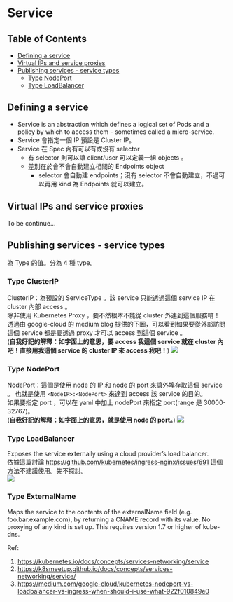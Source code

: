 # Service

## Table of Contents
- [Defining a service](#defining-a-servise)
- [Virtual IPs and service proxies](#virtual-ips-and-service-proxies)
- [Publishing services - service types](#publishing-services---service-types)
    - [Type NodePort](#type-nodeport)
    - [Type LoadBalancer](#type-loadbalancer)

## Defining a service
- Service is an abstraction which defines a logical set of Pods and a policy by which to access them - sometimes called a micro-service. 
- Service 會指定一個 IP 預設是 Cluster IP。
- Service 在 Spec 內有可以有或沒有 selector
    - 有 selector 則可以讓 client/user 可以定義一組 objects 。
    - 差別在於會不會自動建立相關的 Endpoints object
        - selector 會自動建 endpoints；沒有 selector 不會自動建立，不過可以再用 kind 為 Endpoints 就可以建立。


## Virtual IPs and service proxies
To be continue...  

## Publishing services - service types
為 Type 的值。分為 4 種 type。

### Type ClusterIP
ClusterIP：為預設的 ServiceType 。該 service 只能透過這個 service IP 在 cluster 內部 access 。  
除非使用 Kubernetes Proxy ，要不然根本不能從 cluster 外連到這個服務唷！  
透過由 google-cloud 的 medium blog 提供的下圖，可以看到如果要從外部訪問這個 service 都是要透過 proxy 才可以 access 到這個 service 。  
(**自我好記的解釋：如字面上的意思，要 access 我這個 service 就在 cluster 內吧！直接用我這個 service 的 cluster IP 來 access 我吧！**)
![](https://cdn-images-1.medium.com/max/800/1*I4j4xaaxsuchdvO66V3lAg.png)

### Type NodePort
NodePort：這個是使用 node 的 IP 和 node 的 port 來讓外埠存取這個 service 。 也就是使用 `<NodeIP>:<NodePort>` 來達到 access 該 service 的目的。  
如果要指定 port ，可以在 yaml 中加上 nodePort 來指定 port(range 是 30000-32767)。  
(**自我好記的解釋：如字面上的意思，就是使用 node 的 port。**)
![](https://cdn-images-1.medium.com/max/800/1*CdyUtG-8CfGu2oFC5s0KwA.png)  

### Type LoadBalancer
Exposes the service externally using a cloud provider’s load balancer.  
依據這篇討論 https://github.com/kubernetes/ingress-nginx/issues/691  這個方法不建議使用。先不探討。  
![](https://cdn-images-1.medium.com/max/800/1*P-10bQg_1VheU9DRlvHBTQ.png)  

### Type ExternalName
Maps the service to the contents of the externalName field (e.g. foo.bar.example.com), by returning a CNAME record with its value. No proxying of any kind is set up. This requires version 1.7 or higher of kube-dns.

Ref:  
1. https://kubernetes.io/docs/concepts/services-networking/service  
2. https://k8smeetup.github.io/docs/concepts/services-networking/service/  
3. https://medium.com/google-cloud/kubernetes-nodeport-vs-loadbalancer-vs-ingress-when-should-i-use-what-922f010849e0  
